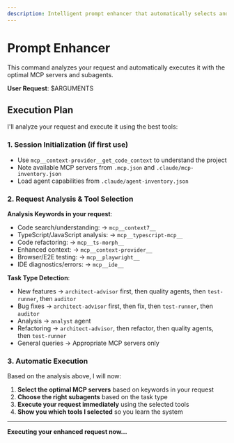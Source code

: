 ```yaml
---
description: Intelligent prompt enhancer that automatically selects and executes optimal MCP servers and subagents
---
```


# Prompt Enhancer

This command analyzes your request and automatically executes it with the optimal MCP servers and subagents.

**User Request**: $ARGUMENTS

## Execution Plan

I'll analyze your request and execute it using the best tools:

### 1. Session Initialization (if first use)
- Use `mcp__context-provider__get_code_context` to understand the project
- Note available MCP servers from `.mcp.json` and `.claude/mcp-inventory.json`
- Load agent capabilities from `.claude/agent-inventory.json`

### 2. Request Analysis & Tool Selection

**Analysis Keywords in your request**:
- Code search/understanding: → `mcp__context7__`
- TypeScript/JavaScript analysis: → `mcp__typescript-mcp__`
- Code refactoring: → `mcp__ts-morph__`
- Enhanced context: → `mcp__context-provider__`
- Browser/E2E testing: → `mcp__playwright__`
- IDE diagnostics/errors: → `mcp__ide__`

**Task Type Detection**:
- New features → `architect-advisor` first, then quality agents, then `test-runner`, then `auditor`
- Bug fixes → `architect-advisor` first, then fix, then `test-runner`, then `auditor`
- Analysis → `analyst` agent
- Refactoring → `architect-advisor`, then refactor, then quality agents, then `test-runner`
- General queries → Appropriate MCP servers only

### 3. Automatic Execution

Based on the analysis above, I will now:

1. **Select the optimal MCP servers** based on keywords in your request
2. **Choose the right subagents** based on the task type
3. **Execute your request immediately** using the selected tools
4. **Show you which tools I selected** so you learn the system

---

**Executing your enhanced request now...**